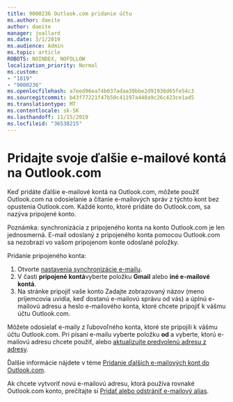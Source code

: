 ```yaml
---
title: 9000236 Outlook.com pridanie účtu
ms.author: daeite
author: daeite
manager: joallard
ms.date: 3/1/2019
ms.audience: Admin
ms.topic: article
ROBOTS: NOINDEX, NOFOLLOW
localization_priority: Normal
ms.custom:
- "1819"
- "9000236"
ms.openlocfilehash: a7eed96ea74b037adaa39bbe2d91936d65fe54c3
ms.sourcegitcommit: b43f77221f47b50c41197a448a9c26c423ce1ad5
ms.translationtype: MT
ms.contentlocale: sk-SK
ms.lasthandoff: 11/15/2019
ms.locfileid: "36538215"
---
```

# <a name="add-your-other-email-accounts-to-outlookcom"></a>Pridajte svoje ďalšie e-mailové kontá na Outlook.com

Keď pridáte ďalšie e-mailové kontá na Outlook.com, môžete použiť Outlook.com na odosielanie a čítanie e-mailových správ z týchto kont bez opustenia Outlook.com. Každé konto, ktoré pridáte do Outlook.com, sa nazýva pripojené konto.

Poznámka: synchronizácia z pripojeného konta na konto Outlook.com je len jednosmerná. E-mail odoslaný z pripojeného konta pomocou Outlook.com sa nezobrazí vo vašom pripojenom konte odoslané položky.

Pridanie pripojeného konta:

1. Otvorte [nastavenia synchronizácie e-mailu](https://go.microsoft.com/fwlink/?linkid=875264).
2. V časti **pripojené kontá**vyberte položku **Gmail** alebo **iné e-mailové kontá**.
3. Na stránke pripojiť vaše konto Zadajte zobrazovaný názov (meno príjemcovia uvidia, keď dostanú e-mailovú správu od vás) a úplnú e-mailovú adresu a heslo e-mailového konta, ktoré chcete pripojiť k vášmu účtu Outlook.com.

Môžete odosielať e-maily z ľubovoľného konta, ktoré ste pripojili k vášmu účtu Outlook.com. Pri písaní e-mailu vyberte položku **od** a vyberte, ktorú e-mailovú adresu chcete použiť, alebo [aktualizujte predvolenú adresu z adresy](https://go.microsoft.com/fwlink/?linkid=875264).

Ďalšie informácie nájdete v téme [Pridanie ďalších e-mailových kont do Outlook.com](https://support.office.com/article/c5224df4-5885-4e79-91ba-523aa743f0ba?wt.mc_id=Office_Outlook_com_Alchemy).

Ak chcete vytvoriť novú e-mailovú adresu, ktorá používa rovnaké Outlook.com konto, prečítajte si [Pridať alebo odstrániť e-mailový alias](https://support.office.com/article/459b1989-356d-40fa-a689-8f285b13f1f2?wt.mc_id=Office_Outlook_com_Alchemy).